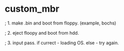 # custom_mbr

; 1. make .bin and boot from floppy. (example, bochs)

; 2. eject floopy and boot from hdd.

; 3. input pass. if currect - loading OS. else - try again.
